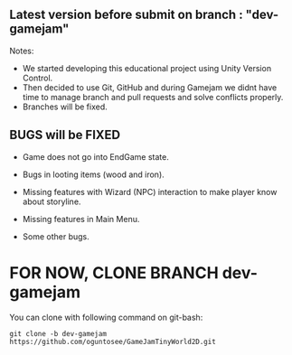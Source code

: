 <h2>Latest version before submit on branch : "dev-gamejam"</h2>

Notes:
- We started developing this educational project using Unity Version Control.
- Then decided to use Git, GitHub and during Gamejam we didnt have time to manage branch and pull requests and solve conflicts properly.
- Branches will be fixed.

<h2>BUGS will be FIXED</h2>

- Game does not go into EndGame state.

- Bugs in looting items (wood and iron).

- Missing features with Wizard (NPC) interaction to make player know about storyline.

- Missing features in Main Menu.

- Some other bugs.


<h1>FOR NOW, CLONE BRANCH dev-gamejam</h1>

You can clone with following command on git-bash:

`git clone -b dev-gamejam https://github.com/oguntosee/GameJamTinyWorld2D.git`


